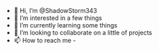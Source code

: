 - 👋 Hi, I’m @ShadowStorm343
- 👀 I’m interested in a few things
- 🌱 I’m currently learning some things
- 💞️ I’m looking to collaborate on a little of projects
- 📫 How to reach me -

<!---
ShadowStorm343/ShadowStorm343 is a ✨ special ✨ repository because its `README.md` (this file) appears on your GitHub profile.
You can click the Preview link to take a look at your changes.
--->
